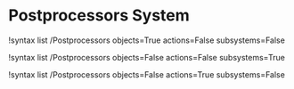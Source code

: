 <!-- MOOSE Documentation Stub: Remove this when content is added. -->

# Postprocessors System

!syntax list /Postprocessors objects=True actions=False subsystems=False

!syntax list /Postprocessors objects=False actions=False subsystems=True

!syntax list /Postprocessors objects=False actions=True subsystems=False
